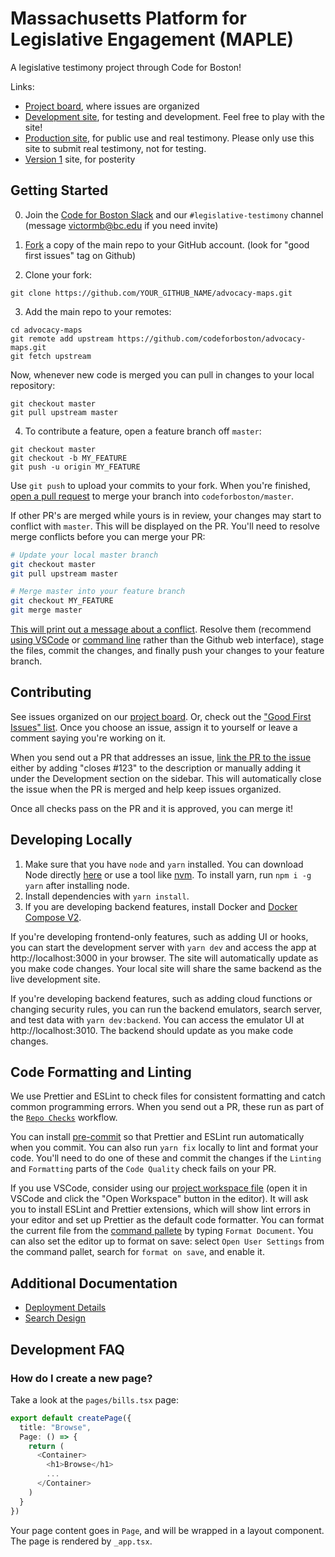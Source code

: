 # Massachusetts Platform for Legislative Engagement (MAPLE)

A legislative testimony project through Code for Boston!

Links:

- [Project board](https://app.zenhub.com/workspaces/design-and-development-629389aa02e9d200139c90b8/board), where issues are organized
- [Development site](https://digital-testimony-dev.web.app), for testing and development. Feel free to play with the site!
- [Production site](https://digital-testimony-prod.web.app), for public use and real testimony. Please only use this site to submit real testimony, not for testing.
- [Version 1](https://goodgovproject.com/) site, for posterity

## Getting Started

0. Join the [Code for Boston Slack](https://communityinviter.com/apps/cfb-public/default-badge) and our `#legislative-testimony` channel (message victormb@bc.edu if you need invite) 
1. [Fork](https://docs.github.com/en/github/getting-started-with-github/fork-a-repo) a copy of the main repo to your GitHub account. (look for "good first issues" tag on Github) 

2. Clone your fork:

```
git clone https://github.com/YOUR_GITHUB_NAME/advocacy-maps.git
```

3. Add the main repo to your remotes:

```
cd advocacy-maps
git remote add upstream https://github.com/codeforboston/advocacy-maps.git
git fetch upstream
```

Now, whenever new code is merged you can pull in changes to your local repository:

```
git checkout master
git pull upstream master
```

4. To contribute a feature, open a feature branch off `master`:

```
git checkout master
git checkout -b MY_FEATURE
git push -u origin MY_FEATURE
```

Use `git push` to upload your commits to your fork. When you're finished, [open a pull request](https://docs.github.com/en/pull-requests/collaborating-with-pull-requests/proposing-changes-to-your-work-with-pull-requests/creating-a-pull-request-from-a-fork) to merge your branch into `codeforboston/master`.

If other PR's are merged while yours is in review, your changes may start to conflict with `master`. This will be displayed on the PR. You'll need to resolve merge conflicts before you can merge your PR:

```bash
# Update your local master branch
git checkout master
git pull upstream master

# Merge master into your feature branch
git checkout MY_FEATURE
git merge master
```

[This will print out a message about a conflict](https://docs.github.com/en/pull-requests/collaborating-with-pull-requests/addressing-merge-conflicts/about-merge-conflicts). Resolve them (recommend [using VSCode](https://www.youtube.com/watch?v=QmKdodJU-js) or [command line](https://docs.github.com/en/pull-requests/collaborating-with-pull-requests/addressing-merge-conflicts/resolving-a-merge-conflict-using-the-command-line) rather than the Github web interface), stage the files, commit the changes, and finally push your changes to your feature branch.

## Contributing

See issues organized on our [project board](https://app.zenhub.com/workspaces/design-and-development-629389aa02e9d200139c90b8/board). Or, check out the ["Good First Issues" list](https://github.com/codeforboston/advocacy-maps/issues?q=is%3Aopen+is%3Aissue+label%3A%22good+first+issue%22). Once you choose an issue, assign it to yourself or leave a comment saying you're working on it.

When you send out a PR that addresses an issue, [link the PR to the issue](https://docs.github.com/en/issues/tracking-your-work-with-issues/linking-a-pull-request-to-an-issue) either by adding "closes #123" to the description or manually adding it under the Development section on the sidebar. This will automatically close the issue when the PR is merged and help keep issues organized.

Once all checks pass on the PR and it is approved, you can merge it!

## Developing Locally

1. Make sure that you have `node` and `yarn` installed. You can download Node directly [here](https://nodejs.org/en/download/) or use a tool like [nvm](https://github.com/nvm-sh/nvm). To install yarn, run `npm i -g yarn` after installing node.
2. Install dependencies with `yarn install`.
3. If you are developing backend features, install Docker and [Docker Compose V2](https://docs.docker.com/compose/install/).

If you're developing frontend-only features, such as adding UI or hooks, you can start the development server with `yarn dev` and access the app at http://localhost:3000 in your browser. The site will automatically update as you make code changes. Your local site will share the same backend as the live development site.

If you're developing backend features, such as adding cloud functions or changing security rules, you can run the backend emulators, search server, and test data with `yarn dev:backend`. You can access the emulator UI at http://localhost:3010. The backend should update as you make code changes.

## Code Formatting and Linting

We use Prettier and ESLint to check files for consistent formatting and catch common programming errors. When you send out a PR, these run as part of the [`Repo Checks`](https://github.com/codeforboston/advocacy-maps/actions/workflows/repo-checks.yml) workflow.

You can install [pre-commit](https://pre-commit.com/) so that Prettier and ESLint run automatically when you commit. You can also run `yarn fix` locally to lint and format your code. You'll need to do one of these and commit the changes if the `Linting` and `Formatting` parts of the `Code Quality` check fails on your PR.

If you use VSCode, consider using our [project workspace file](https://github.com/codeforboston/advocacy-maps/blob/master/project.code-workspace) (open it in VSCode and click the "Open Workspace" button in the editor). It will ask you to install ESLint and Prettier extensions, which will show lint errors in your editor and set up Prettier as the default code formatter. You can format the current file from the [command pallete](https://code.visualstudio.com/docs/getstarted/userinterface#_command-palette) by typing `Format Document`. You can also set the editor up to format on save: select `Open User Settings` from the command pallet, search for `format on save`, and enable it.

## Additional Documentation

- [Deployment Details](./Deployment.md)
- [Search Design](./Search.md)

## Development FAQ

### How do I create a new page?

Take a look at the `pages/bills.tsx` page:

```typescript
export default createPage({
  title: "Browse",
  Page: () => {
    return (
      <Container>
        <h1>Browse</h1>
        ...
      </Container>
    )
  }
})
```

Your page content goes in `Page`, and will be wrapped in a layout component. The page is rendered by `_app.tsx`.
